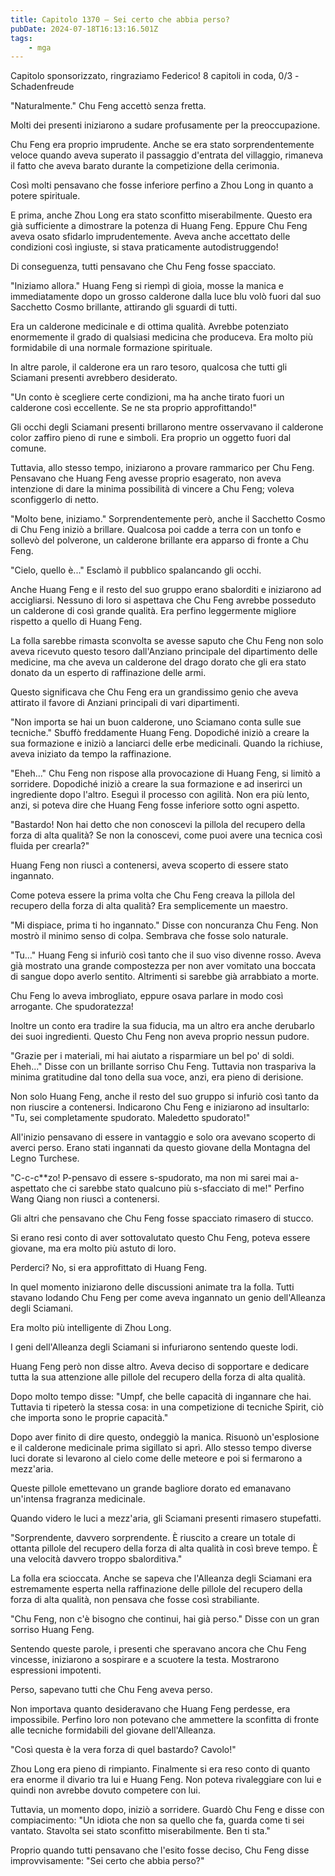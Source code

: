 ```yaml
---
title: Capitolo 1370 – Sei certo che abbia perso?
pubDate: 2024-07-18T16:13:16.501Z
tags:
    - mga
---
```



Capitolo sponsorizzato, ringraziamo Federico!
8 capitoli in coda, 0/3
-Schadenfreude


"Naturalmente." Chu Feng accettò senza fretta.


Molti dei presenti iniziarono a sudare profusamente per la preoccupazione.


Chu Feng era proprio imprudente. Anche se era stato sorprendentemente veloce quando aveva superato il passaggio d'entrata del villaggio, rimaneva il fatto che aveva barato durante la competizione della cerimonia.


Così molti pensavano che fosse inferiore perfino a Zhou Long in quanto a potere spirituale.


E prima, anche Zhou Long era stato sconfitto miserabilmente. Questo era già sufficiente a dimostrare la potenza di Huang Feng. Eppure Chu Feng aveva osato sfidarlo imprudentemente. Aveva anche accettato delle condizioni così ingiuste, si stava praticamente autodistruggendo!


Di conseguenza, tutti pensavano che Chu Feng fosse spacciato.


"Iniziamo allora." Huang Feng si riempì di gioia, mosse la manica e immediatamente dopo un grosso calderone dalla luce blu volò fuori dal suo Sacchetto Cosmo brillante, attirando gli sguardi di tutti.


Era un calderone medicinale e di ottima qualità. Avrebbe potenziato enormemente il grado di qualsiasi medicina che produceva. Era molto più formidabile di una normale formazione spirituale.


In altre parole, il calderone era un raro tesoro, qualcosa che tutti gli Sciamani presenti avrebbero desiderato.


"Un conto è scegliere certe condizioni, ma ha anche tirato fuori un calderone così eccellente. Se ne sta proprio approfittando!"


Gli occhi degli Sciamani presenti brillarono mentre osservavano il calderone color zaffiro pieno di rune e simboli. Era proprio un oggetto fuori dal comune.


Tuttavia, allo stesso tempo, iniziarono a provare rammarico per Chu Feng. Pensavano che Huang Feng avesse proprio esagerato, non aveva intenzione di dare la minima possibilità di vincere a Chu Feng; voleva sconfiggerlo di netto.


"Molto bene, iniziamo." Sorprendentemente però, anche il Sacchetto Cosmo di Chu Feng iniziò a brillare. Qualcosa poi cadde a terra con un tonfo e sollevò del polverone, un calderone brillante era apparso di fronte a Chu Feng.


"Cielo, quello è..." Esclamò il pubblico spalancando gli occhi.


Anche Huang Feng e il resto del suo gruppo erano sbalorditi e iniziarono ad accigliarsi. Nessuno di loro si aspettava che Chu Feng avrebbe posseduto un calderone di così grande qualità. Era perfino leggermente migliore rispetto a quello di Huang Feng.


La folla sarebbe rimasta sconvolta se avesse saputo che Chu Feng non solo aveva ricevuto questo tesoro dall'Anziano principale del dipartimento delle medicine, ma che aveva un calderone del drago dorato che gli era stato donato da un esperto di raffinazione delle armi.


Questo significava che Chu Feng era un grandissimo genio che aveva attirato il favore di Anziani principali di vari dipartimenti.


"Non importa se hai un buon calderone, uno Sciamano conta sulle sue tecniche." Sbuffò freddamente Huang Feng. Dopodiché iniziò a creare la sua formazione e iniziò a lanciarci delle erbe medicinali. Quando la richiuse, aveva iniziato da tempo la raffinazione.


"Eheh..." Chu Feng non rispose alla provocazione di Huang Feng, si limitò a sorridere. Dopodiché iniziò a creare la sua formazione e ad inserirci un ingrediente dopo l'altro. Eseguì il processo con agilità. Non era più lento, anzi, si poteva dire che Huang Feng fosse inferiore sotto ogni aspetto.


"Bastardo! Non hai detto che non conoscevi la pillola del recupero della forza di alta qualità? Se non la conoscevi, come puoi avere una tecnica così fluida per crearla?"


Huang Feng non riuscì a contenersi, aveva scoperto di essere stato ingannato.


Come poteva essere la prima volta che Chu Feng creava la pillola del recupero della forza di alta qualità? Era semplicemente un maestro.


"Mi dispiace, prima ti ho ingannato." Disse con noncuranza Chu Feng. Non mostrò il minimo senso di colpa. Sembrava che fosse solo naturale.


"Tu..." Huang Feng si infuriò così tanto che il suo viso divenne rosso. Aveva già mostrato una grande compostezza per non aver vomitato una boccata di sangue dopo averlo sentito. Altrimenti si sarebbe già arrabbiato a morte.


Chu Feng lo aveva imbrogliato, eppure osava parlare in modo così arrogante. Che spudoratezza!


Inoltre un conto era tradire la sua fiducia, ma un altro era anche derubarlo dei suoi ingredienti. Questo Chu Feng non aveva proprio nessun pudore.


"Grazie per i materiali, mi hai aiutato a risparmiare un bel po' di soldi. Eheh..." Disse con un brillante sorriso Chu Feng. Tuttavia non traspariva la minima gratitudine dal tono della sua voce, anzi, era pieno di derisione.


Non solo Huang Feng, anche il resto del suo gruppo si infuriò così tanto da non riuscire a contenersi. Indicarono Chu Feng e iniziarono ad insultarlo: "Tu, sei completamente spudorato. Maledetto spudorato!"


All'inizio pensavano di essere in vantaggio e solo ora avevano scoperto di averci perso. Erano stati ingannati da questo giovane della Montagna del Legno Turchese.


"C-c-c**zo! P-pensavo di essere s-spudorato, ma non mi sarei mai a-aspettato che ci sarebbe stato qualcuno più s-sfacciato di me!" Perfino Wang Qiang non riuscì a contenersi.


Gli altri che pensavano che Chu Feng fosse spacciato rimasero di stucco.


Si erano resi conto di aver sottovalutato questo Chu Feng, poteva essere giovane, ma era molto più astuto di loro.


Perderci? No, si era approfittato di Huang Feng.


In quel momento iniziarono delle discussioni animate tra la folla. Tutti stavano lodando Chu Feng per come aveva ingannato un genio dell'Alleanza degli Sciamani.


Era molto più intelligente di Zhou Long.


I geni dell'Alleanza degli Sciamani si infuriarono sentendo queste lodi.


Huang Feng però non disse altro. Aveva deciso di sopportare e dedicare tutta la sua attenzione alle pillole del recupero della forza di alta qualità.


Dopo molto tempo disse: "Umpf, che belle capacità di ingannare che hai. Tuttavia ti ripeterò la stessa cosa: in una competizione di tecniche Spirit, ciò che importa sono le proprie capacità."


Dopo aver finito di dire questo, ondeggiò la manica. Risuonò un'esplosione e il calderone medicinale prima sigillato si aprì. Allo stesso tempo diverse luci dorate si levarono al cielo come delle meteore e poi si fermarono a mezz'aria.


Queste pillole emettevano un grande bagliore dorato ed emanavano un'intensa fragranza medicinale.


Quando videro le luci a mezz'aria, gli Sciamani presenti rimasero stupefatti.


"Sorprendente, davvero sorprendente. È riuscito a creare un totale di ottanta pillole del recupero della forza di alta qualità in così breve tempo. È una velocità davvero troppo sbalorditiva."


La folla era scioccata. Anche se sapeva che l'Alleanza degli Sciamani era estremamente esperta nella raffinazione delle pillole del recupero della forza di alta qualità, non pensava che fosse così strabiliante.


"Chu Feng, non c'è bisogno che continui, hai già perso." Disse con un gran sorriso Huang Feng.


Sentendo queste parole, i presenti che speravano ancora che Chu Feng vincesse, iniziarono a sospirare e a scuotere la testa. Mostrarono espressioni impotenti.


Perso, sapevano tutti che Chu Feng aveva perso.


Non importava quanto desideravano che Huang Feng perdesse, era impossibile. Perfino loro non potevano che ammettere la sconfitta di fronte alle tecniche formidabili del giovane dell'Alleanza.


"Così questa è la vera forza di quel bastardo? Cavolo!"


Zhou Long era pieno di rimpianto. Finalmente si era reso conto di quanto era enorme il divario tra lui e Huang Feng. Non poteva rivaleggiare con lui e quindi non avrebbe dovuto competere con lui.


Tuttavia, un momento dopo, iniziò a sorridere. Guardò Chu Feng e disse con compiacimento: "Un idiota che non sa quello che fa, guarda come ti sei vantato. Stavolta sei stato sconfitto miserabilmente. Ben ti sta."


Proprio quando tutti pensavano che l'esito fosse deciso, Chu Feng disse improvvisamente: "Sei certo che abbia perso?"
                                


                                



